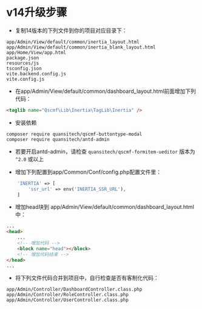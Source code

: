 # v14升级步骤

* 复制14版本的下列文件到你的项目对应目录下：

```text
app/Admin/View/default/common/inertia_layout.html
app/Admin/View/default/common/inertia_blank_layout.html
app/Home/View/app.html
package.json
resources/js
tsconfig.json
vite.backend.config.js
vite.config.js
```

* 在app/Admin/View/default/common/dashboard_layout.html前面增加下列代码：

```html
<taglib name="Qscmf\Lib\Inertia\TagLib\Inertia" />
```

* 安装依赖

```shell
composer require quansitech/qscmf-buttontype-modal
composer require quansitech/antd-admin
```

* 若要开启antd-admin，请检查 `quansitech/qscmf-formitem-ueditor` 版本为 `^2.0` 或以上

* 增加下列配置到app/Common/Conf/config.php配置文件里：

```php
    'INERTIA' => [
        'ssr_url' => env('INERTIA_SSR_URL'),
    ]
```

* 增加head块到 app/Admin/View/default/common/dashboard_layout.html 中：

```html
...
<head>
    ...
    <!-- 增加代码 -->
    <block name="head"></block>
    <!-- 增加代码结束 -->
</head>
...
```

* 将下列文件代码合并到项目中，自行检查是否有客制化代码：

```
app/Admin/Controller/DashboardController.class.php
app/Admin/Controller/RoleController.class.php
app/Admin/Controller/UserController.class.php
```
